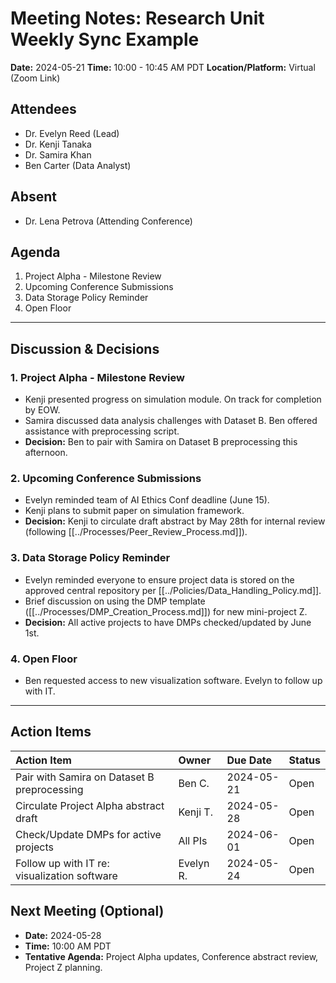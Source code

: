 # Meeting Notes: Research Unit Weekly Sync Example

**Date:** 2024-05-21
**Time:** 10:00 - 10:45 AM PDT
**Location/Platform:** Virtual (Zoom Link)

## Attendees

*   Dr. Evelyn Reed (Lead)
*   Dr. Kenji Tanaka
*   Dr. Samira Khan
*   Ben Carter (Data Analyst)

## Absent

*   Dr. Lena Petrova (Attending Conference)

## Agenda

1.  Project Alpha - Milestone Review
2.  Upcoming Conference Submissions
3.  Data Storage Policy Reminder
4.  Open Floor

* * *

## Discussion & Decisions

### 1. Project Alpha - Milestone Review

*   Kenji presented progress on simulation module. On track for completion by EOW.
*   Samira discussed data analysis challenges with Dataset B. Ben offered assistance with preprocessing script.
*   **Decision:** Ben to pair with Samira on Dataset B preprocessing this afternoon.

### 2. Upcoming Conference Submissions

*   Evelyn reminded team of AI Ethics Conf deadline (June 15).
*   Kenji plans to submit paper on simulation framework.
*   **Decision:** Kenji to circulate draft abstract by May 28th for internal review (following [[../Processes/Peer_Review_Process.md]]).

### 3. Data Storage Policy Reminder

*   Evelyn reminded everyone to ensure project data is stored on the approved central repository per [[../Policies/Data_Handling_Policy.md]].
*   Brief discussion on using the DMP template ([[../Processes/DMP_Creation_Process.md]]) for new mini-project Z.
*   **Decision:** All active projects to have DMPs checked/updated by June 1st.

### 4. Open Floor

*   Ben requested access to new visualization software. Evelyn to follow up with IT.

* * *

## Action Items

| Action Item                                     | Owner    | Due Date   | Status      |
| :---------------------------------------------- | :------- | :--------- | :---------- |
| Pair with Samira on Dataset B preprocessing     | Ben C.   | 2024-05-21 | Open        |
| Circulate Project Alpha abstract draft          | Kenji T. | 2024-05-28 | Open        |
| Check/Update DMPs for active projects           | All PIs  | 2024-06-01 | Open        |
| Follow up with IT re: visualization software    | Evelyn R.| 2024-05-24 | Open        |

## Next Meeting (Optional)

*   **Date:** 2024-05-28
*   **Time:** 10:00 AM PDT
*   **Tentative Agenda:** Project Alpha updates, Conference abstract review, Project Z planning. 